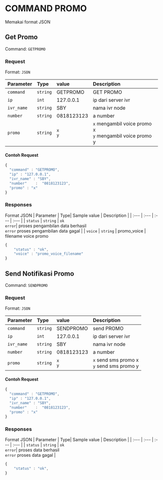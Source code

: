 # COMMAND PROMO
Memakai format JSON

## Get Promo
Command: `GETPROMO`

### Request
Format: `JSON`

| Parameter | Type| value | Description |
| :--- | :--- | :--- | :--- |
| `command` | `string` |GETPROMO| GET PROMO |
| `ip` | `int` |127.0.0.1| ip dari server ivr|
| `ivr_name` | `string` |SBY| nama ivr node |
| `number` | `string` | 0818123123 | a number |
| `promo` | `string` | `x`<br>`y` | `x` mengambil voice promo x<br> `y` mengambil voice promo y|

#### Contoh Request
```javascript
{
  "command" : "GETPROMO",
  "ip" : "127.0.0.1",
  "ivr_name" : "SBY",
  "number"    :  "0818123123",
  "promo" : "x"
}
```

### Responses
Format JSON
| Parameter | Type| Sample value | Description |
| :--- | :--- | :--- | :--- |
| `status` | `string` | `ok` <br> `error`| proses pengambilan data berhasil<br> `error` proses pengambilan data gagal |
| `voice` | `string` | promo_voice | filename voice promo

```javascript
{
	"status" : "ok",
	"voice" : "promo_voice_filename"
}
```

## Send Notifikasi Promo
Command: `SENDPROMO`

### Request
Format: `JSON`

| Parameter | Type| value | Description |
| :--- | :--- | :--- | :--- |
| `command` | `string` |SENDPROMO| send PROMO |
| `ip` | `int` |127.0.0.1| ip dari server ivr|
| `ivr_name` | `string` |SBY| nama ivr node |
| `number` | `string` | 0818123123 | a number |
| `promo` | `string` | `x`<br>`y` | `x` send sms promo x<br> `y` send sms promo y|

#### Contoh Request
```javascript
{
  "command" : "GETPROMO",
  "ip" : "127.0.0.1",
  "ivr_name" : "SBY",
  "number"    :  "0818123123",
  "promo" : "x"
}
```

### Responses
Format JSON
| Parameter | Type| Sample value | Description |
| :--- | :--- | :--- | :--- |
| `status` | `string` | `ok` <br> `error`| proses data berhasil<br> `error` proses data gagal |

```javascript
{
	"status" : "ok",
}
```